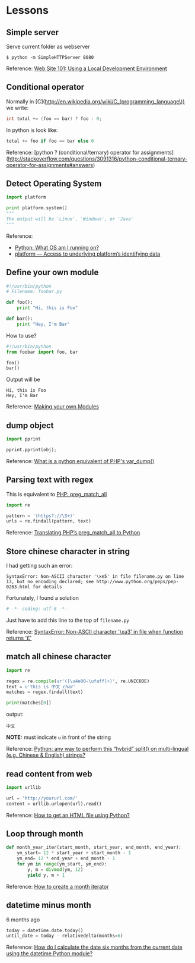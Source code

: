 # Lessons

## Simple server

Serve current folder as webserver

```
$ python -m SimpleHTTPServer 8080
```

Reference: [Web Site 101: Using a Local Development Environment](http://duspviz.mit.edu/tutorials/localhost-servers/)

## Conditional operator
Normally in [C](http://en.wikipedia.org/wiki/C_(programming_language\)) we write:
```c
int total += (foo == bar) ? foo : 0;
```
In python is look like:
```python
total += foo if foo == bar else 0
```

Reference: [python ? (conditional/ternary) operator for assignments] (http://stackoverflow.com/questions/3091316/python-conditional-ternary-operator-for-assignments#answers)

## Detect Operating System
```python
import platform

print platform.system()
"""
The output will be 'Linux', 'Windows', or 'Java'
"""
```

Reference:  
* [Python: What OS am I running on?](http://stackoverflow.com/questions/1854/python-what-os-am-i-running-on#answers)
* [platform — Access to underlying platform’s identifying data](http://docs.python.org/2/library/platform.html#platform.system)

## Define your own module
```python
#!/usr/bin/python
# Filename: foobar.py

def foo():
    print "Hi, this is Foo"

def bar():
    print "Hey, I'm Bar"
```
How to use?
```python
#!/usr/bin/python
from foobar import foo, bar

foo()
bar()
```
Output will be
```
Hi, this is Foo
Hey, I'm Bar
```

Reference: [Making your own Modules](http://www.ibiblio.org/g2swap/byteofpython/read/making-modules.html)

## dump object
```python
import pprint

pprint.pprint(obj);
```

Reference: [What is a python equivalent of PHP's var_dump()](http://stackoverflow.com/questions/383944/what-is-a-python-equivalent-of-phps-var-dump#answers)

## Parsing text with regex
This is equivalent to [PHP: preg_match_all](http://php.net/manual/en/function.preg-match-all.php)
```python
import re

pattern = '(https?://\S+)'
urls = re.findall(pattern, text)
```

Reference: [Translating PHP’s preg_match_all to Python](http://stackoverflow.com/questions/3865896/translating-phps-preg-match-all-to-python#answers)

## Store chinese character in string
I had getting such an error:  
```
SyntaxError: Non-ASCII character '\xe5' in file filename.py on line 13, but no encoding declared; see http://www.python.org/peps/pep-0263.html for details
```
Fortunately, I found a solution
```python
# -*- coding: utf-8 -*-
```
Just have to add this line to the top of `filename.py`

Reference: [SyntaxError: Non-ASCII character '\xa3' in file when function returns '£'](http://stackoverflow.com/questions/10589620/syntaxerror-non-ascii-character-xa3-in-file-when-function-returns#answer-10589674)

## match all chinese character
```python
import re

regex = re.compile(ur'([\u4e00-\ufaff]+)', re.UNICODE)
text = u'this is 中文 char'
matches = regex.findall(text)

print(matches[0])
```
output:
```
中文
```
**NOTE:** must indicate `u` in front of the string

Reference: [Python: any way to perform this “hybrid” split() on multi-lingual (e.g. Chinese & English) strings?](http://stackoverflow.com/questions/3801431/python-any-way-to-perform-this-hybrid-split-on-multi-lingual-e-g-chinese#answers)

## read content from web
```python
import urllib

url = 'http://yoururl.com/'
content = urllib.urlopen(url).read()
```

Reference: [How to get an HTML file using Python?](http://stackoverflow.com/questions/4489550/how-to-get-an-html-file-using-python)

## Loop through month

```py
def month_year_iter(start_month, start_year, end_month, end_year):
    ym_start= 12 * start_year + start_month - 1
    ym_end= 12 * end_year + end_month - 1
    for ym in range(ym_start, ym_end):
        y, m = divmod(ym, 12)
        yield y, m + 1
```

Reference: [How to create a month iterator](http://stackoverflow.com/questions/5734438/how-to-create-a-month-iterator/5734564#5734564)

## datetime minus month

6 months ago

```py
today = datetime.date.today()
until_date = today - relativedelta(months=6)
```

Reference: [How do I calculate the date six months from the current date using the datetime Python module?](http://stackoverflow.com/questions/546321/how-do-i-calculate-the-date-six-months-from-the-current-date-using-the-datetime/4406260#4406260)
